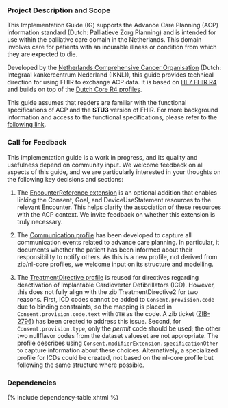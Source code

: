 ### Project Description and Scope

This Implementation Guide (IG) supports the Advance Care Planning (ACP) information standard (Dutch: Palliatieve Zorg Planning) and is intended for use within the palliative care domain in the Netherlands. This domain involves care for patients with an incurable illness or condition from which they are expected to die.

Developed by the <a href="https://iknl.nl/en">Netherlands Comprehensive Cancer Organisation</a> (Dutch: Integraal kankercentrum Nederland (IKNL)), this guide provides technical direction for using FHIR to exchange ACP data. It is based on <a href="http://hl7.org/fhir/R4/index.html">HL7 FHIR R4</a> and builds on top of the <a href="https://simplifier.net/packages/nictiz.fhir.nl.r4.nl-core">Dutch Core R4 profiles</a>. 

This guide assumes that readers are familiar with the functional specifications of ACP and the **STU3** version of FHIR. For more background information and access to the functional specifications, please refer to the <a href="functioneel-ontwerp.html">following link</a>.

### Call for Feedback

This implementation guide is a work in progress, and its quality and usefulness depend on community input. We welcome feedback on all aspects of this guide, and we are particularly interested in your thoughts on the following key decisions and sections:

1. The <a href="StructureDefinition-ext-EncounterReference.html">EncounterReference extension</a> is an optional addition that enables linking the Consent, Goal, and DeviceUseStatement resources to the relevant Encounter. This helps clarify the association of these resources with the ACP context. We invite feedback on whether this extension is truly necessary.

2. The <a href="StructureDefinition-ACP-Communciation.html">Communication profile</a> has been developed to capture all communication events related to advance care planning. In particular, it documents whether the patient has been informed about their responsibility to notify others. As this is a new profile, not derived from zib/nl-core profiles, we welcome input on its structure and modelling.

3. The <a href="StructureDefinition-ACP-TreatmentDirective.html">TreatmentDirective profile</a> is reused for directives regarding deactivation of Implantable Cardioverter Defibrillators (ICD). However, this does not fully align with the zib TreatmentDirective2 for two reasons. First, ICD codes cannot be added to `Consent.provision.code` due to binding constraints, so the mapping is placed in `Consent.provision.code.text` with `OTH` as the code. A zib ticket (<a href="https://nictiz.atlassian.net/browse/ZIB-2796">ZIB-2796</a>) has been created to address this issue. Second, for `Consent.provision.type`, only the _permit_ code should be used; the other two nullflavor codes from the dataset valueset are not appropriate. The profile describes using `Consent.modifierExtension.specificationOther` to capture information about these choices. Alternatively, a specialized profile for ICDs could be created, not based on the nl-core profile but following the same structure where possible.

### Dependencies

{% include dependency-table.xhtml %}